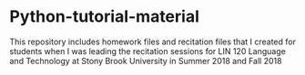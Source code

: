 # Python-tutorial-material
This repository includes homework files and recitation files that I created for students when I was leading the recitation sessions for LIN 120 Language and Technology at Stony Brook University in Summer 2018 and Fall 2018
